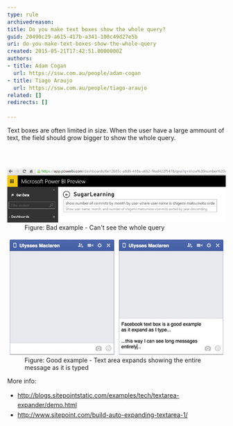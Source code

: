 ```yaml
---
type: rule
archivedreason: 
title: Do you make text boxes show the whole query?
guid: 20490c29-a615-417b-a341-100c49d27e5b
uri: do-you-make-text-boxes-show-the-whole-query
created: 2015-05-21T17:42:51.0000000Z
authors:
- title: Adam Cogan
  url: https://ssw.com.au/people/adam-cogan
- title: Tiago Araujo
  url: https://ssw.com.au/people/tiago-araujo
related: []
redirects: []

---
```



<p>Text boxes are often limited in size. When the user have a large ammount of text, the field should grow bigger to show the whole query.</p>
<br><excerpt class='endintro'></excerpt><br>
<dl class="badImage"><dt>
      <img src="textarea-small-bad.png" alt="text area bad example" style="width:600px;" />
   </dt><dd>Figure: Bad example - Can't see the whole query</dd></dl><dl class="goodImage"><dt>
      <img src="textarea-big-good.png" alt="text area good example" />
   </dt><dd>Figure: Good example - Text area expands showing the entire message as it is typed</dd></dl><p class="p1">More info:</p><ul class="p2"><li> 
      <a href="http://blogs.sitepointstatic.com/examples/tech/textarea-expander/demo.html" target="_blank" style="line-height:1.6;">
         <span class="s2">http://blogs.sitepointstatic.com/examples/tech/textarea-expander/demo.html</span></a><br></li><li> 
      <a href="http://www.sitepoint.com/build-auto-expanding-textarea-1/" target="_blank" style="line-height:1.6;">
         <span class="s2">http://www.sitepoint.com/build-auto-expanding-textarea-1/</span></a><br></li></ul>


